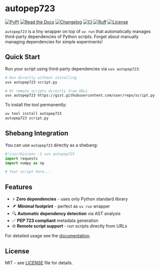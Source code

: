 # autopep723

[![PyPI](https://img.shields.io/pypi/v/autopep723.svg)](https://pypi.org/project/autopep723/)
[![Read the Docs](https://img.shields.io/readthedocs/autopep723)](https://autopep723.readthedocs.io/en/latest/)
[![Changelog](https://img.shields.io/github/v/release/mgaitan/autopep723?include_prereleases&label=changelog)](https://github.com/mgaitan/autopep723/releases)
[![CI](https://github.com/mgaitan/autopep723/actions/workflows/ci.yml/badge.svg)](https://github.com/mgaitan/autopep723/actions/workflows/ci.yml)
[![Ruff](https://img.shields.io/endpoint?url=https://raw.githubusercontent.com/charliermarsh/ruff/main/assets/badge/v0.json)](https://github.com/mgaitan/autopep723/actions/workflows/ci.yml)
[![License](https://img.shields.io/badge/license-MIT-blue.svg)](https://github.com/mgaitan/autopep723/blob/main/LICENSE)


`autopep723` is a tiny wrapper on top of `uv run` that automatically manages third-party dependencies of Python scripts. Forget about manually managing dependencies for simple experiments!

## Quick Start

Run your script using third-party dependencies via `uvx autopep723`:

```bash
# Run directly without installing
uvx autopep723 script.py

# Or remote scripts directly from URLs
uvx autopep723 https://gist.githubusercontent.com/user/repo/script.py
```

To install the tool permanently:

```bash
uv tool install autopep723
autopep723 script.py
```

## Shebang Integration

You can use `autopep723` directly as a shebang:

```python
#!/usr/bin/env -S uvx autopep723
import requests
import numpy as np

# Your script here...
```


## Features

- ⚡ **Zero dependencies** - uses only Python standard library
- 🪶 **Minimal footprint** - perfect as `uv run` wrapper
- 🔍 **Automatic dependency detection** via AST analysis
- ✅ **PEP 723 compliant** metadata generation
- 🌐 **Remote script support** - run scripts directly from URLs

For detailed usage see the [documentation](https://autopep723.readthedocs.io/).

## License

MIT - see [LICENSE](LICENSE) file for details.
